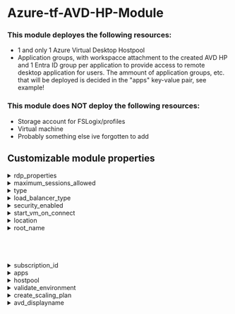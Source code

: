 # Azure-tf-AVD-HP-Module
### This module deployes the following resources:
- 1 and only 1 Azure Virtual Desktop Hostpool
- Application groups, with workspacce attachment to the created AVD HP and 1 Entra ID group per application to provide access to remote desktop application for users. The ammount of application groups, etc. that will be deployed is decided in the "apps" key-value pair, see example!

### This module does NOT deploy the following resources:
- Storage account for FSLogix/profiles
- Virtual machine
- Probably something else ive forgotten to add


## Customizable module properties 

<details>
<br/><br/><summary>rdp_properties</summary>
description = RDP hostpool properties, also has a "ignore lifecycle change" tag on it, as scaling plans would not update the code..<br/><br/>
default = audiocapturemode:i:1;audiomode:i:0;redirectprinters:i:1;drivestoredirect:s:c\\:;autoreconnection enabled:i:1;enablerdsaadauth:i:1;use multimon:i:1;dynamic resolution:i:1;networkautodetect:i:1<br/><br/>
</details>

<details>
<br/><br/><summary>maximum_sessions_allowed</summary>
type= number<br/><br/>
description = Maximum hostpool sessions allowed on session hosts in host pool<br/><br/>
default = 10<br/><br/>
</details> 

<details>
<br/><br/><summary>type</summary>
description = What hostpool type to use in the hostpool<br/><br/>
default = Pooled<br/><br/>
</details> 

<details>
<br/><br/><summary>load_balancer_type</summary>
description = Acceptable values are: BreadthFirst, DepthFirst or Persistent<br/><br/>
default = DepthFirst<br/><br/>
</details>

<details>
<br/><br/><summary>security_enabled</summary>
description = Whether the group is a security group for controlling access to in-app resources. At least one of security_enabled or mail_enabled must be specified. A group can be security enabled and mail enabled<br/><br/>
default = true<br/><br/>
</details> 

<details>
<br/><br/><summary>start_vm_on_connect</summary>
type= bool<br/><br/>
description = Start the VM on connect if no available sessions<br/><br/>
default = true<br/><br/>
</details> 

<details>
<br/><br/><summary>location</summary>
description = Where will the host pool be deployed<br/><br/>
default = West Europe<br/><br/>
</details> 

<details>
<br/><br/><summary>root_name</summary>
description = Should be a unique identifier, short name for a customer, project or something<br/><br/>
default = csn<br/><br/>
</details> 
<br/><br/><br/><br/>
<details>
<br/><br/><summary>subscription_id</summary>
description = Subscription ID where virtual machine sessions hosts are located, this should be it's own subscription ID in production environments<br/><br/>
default = null<br/><br/>
</details> 

<details>
<br/><br/><summary>apps</summary>
type= map(string)<br/><br/>
description = Name of apps that will be deployed in a key value pair for each app<br/><br/>
default =<br/><br/>
key = value
</details> 

<details>
<br/><br/><summary>hostpool</summary>
description = Name of hostpool that will be deployed<br/><br/>
default = prod-01
</details> 

<details>
<br/><br/><summary>validate_environment</summary>
type= bool<br/><br/>
description = Wether to validate environment or not<br/><br/>
default = false
</details>

<details>
<br/><br/><summary>create_scaling_plan</summary>
type= bool<br/><br/>
description = true or false if you want to create scaling plan and attach to the host pool<br/><br/>
default = false
</details>

<details>
<br/><br/><summary>avd_displayname</summary>
description = Display name of Azure Virtual Desktop Enterprise application in Entra ID<br/><br/>
default = Azure Virtual Desktop
</details>
